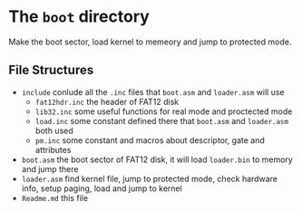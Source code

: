 # The `boot` directory 

Make the boot sector, load kernel to memeory and jump to protected mode.

## File Structures

* `include` conlude all the `.inc` files that `boot.asm` and `loader.asm` will use
    * `fat12hdr.inc`  the header of FAT12 disk
    * `lib32.inc`  some useful functions for real mode and proctected mode
    * `load.inc`  some constant defined there that `boot.asm` and `loader.asm` both used
    * `pm.inc` some constant and macros about descriptor, gate and attributes
* `boot.asm` the boot sector of FAT12 disk, it will load `loader.bin` to memory and jump there
* `loader.asm` find kernel file, jump to protected mode, check hardware info, setup paging, load and jump to kernel
* `Readme.md` this file